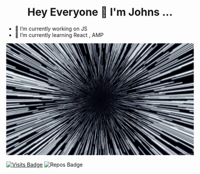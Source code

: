 <h1 align="center"><b>Hey Everyone 👋 I'm Johns  ...</b></h1>

- 🔭 I’m currently working on  JS
- 🌱 I’m currently learning   React , AMP



<img src="https://github.com/DEVELOPER-IN-PROGRESS/DEVELOPER-IN-PROGRESS/blob/main/images/loop.gif" alt="" width="900px" height="300px">

[![Visits Badge](https://badges.pufler.dev/visits/developer-in-progress/developer-in-progress?style=?flat-square&color=blue)](https://github.com/developer-in-progress/developer-in-progress)
![Repos Badge](https://badges.pufler.dev/repos/developer-in-progress?style=flat-square&color=blue)

<!--p align="left"> <img src="https://komarev.com/ghpvc/?username=developer-in-progress" alt="johnsjoseph" /> </p-->







 

